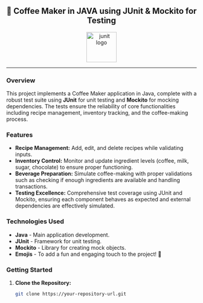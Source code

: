 <div align="center">
<h2>🍵 Coffee Maker in JAVA using JUnit & Mockito for Testing</h1>
<img src="https://cdn.jsdelivr.net/gh/devicons/devicon/icons/junit/junit-original.svg" height="80" alt="junit logo" />
</div>

---

### Overview
This project implements a Coffee Maker application in Java, complete with a robust test suite using **JUnit** for unit testing and **Mockito** for mocking dependencies. The tests ensure the reliability of core functionalities including recipe management, inventory tracking, and the coffee-making process.

### Features
- **Recipe Management:** Add, edit, and delete recipes while validating inputs.
- **Inventory Control:** Monitor and update ingredient levels (coffee, milk, sugar, chocolate) to ensure proper functioning.
- **Beverage Preparation:** Simulate coffee-making with proper validations such as checking if enough ingredients are available and handling transactions.
- **Testing Excellence:** Comprehensive test coverage using JUnit and Mockito, ensuring each component behaves as expected and external dependencies are effectively simulated.

### Technologies Used
- **Java** - Main application development.
- **JUnit** - Framework for unit testing.
- **Mockito** - Library for creating mock objects.
- **Emojis** - To add a fun and engaging touch to the project! 🎉

### Getting Started
1. **Clone the Repository:**
   ```bash
   git clone https://your-repository-url.git
